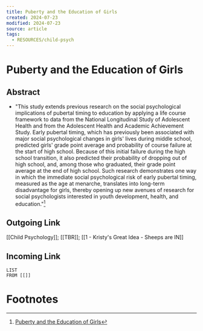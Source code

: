 ```yaml
---
title: Puberty and the Education of Girls
created: 2024-07-23
modified: 2024-07-23
source: article
tags:
  - RESOURCES/child-psych
---
```

# Puberty and the Education of Girls

## Abstract
- "This study extends previous research on the social psychological implications of pubertal timing to education by applying a life course framework to data from the National Longitudinal Study of Adolescent Health and from the Adolescent Health and Academic Achievement Study. Early pubertal timing, which has previously been associated with major social psychological changes in girls' lives during middle school, predicted girls' grade point average and probability of course failure at the start of high school. Because of this initial failure during the high school transition, it also predicted their probability of dropping out of high school, and, among those who graduated, their grade point average at the end of high school. Such research demonstrates one way in which the immediate social psychological risk of early pubertal timing, measured as the age at menarche, translates into long-term disadvantage for girls, thereby opening up new avenues of research for social psychologists interested in youth development, health, and education."[^1]
## Outgoing Link
[[Child Psychology]]; [[TBR]]; [[1 - Kristy's Great Idea - Sheeps are IN]]
## Incoming Link
```dataview
LIST
FROM [[]]
```
# Footnotes

[^1]: [Puberty and the Education of Girls](https://www.ncbi.nlm.nih.gov/pmc/articles/PMC2834249/)

